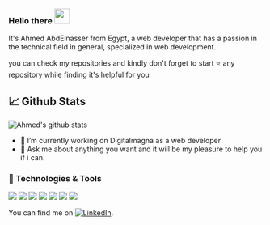 
### Hello there <img src="https://raw.githubusercontent.com/MartinHeinz/MartinHeinz/master/wave.gif" width="30px">

<!--
**ahmed-abdelnasser/ahmed-abdelnasser** is a ✨ _special_ ✨ repository because its `README.md` (this file) appears on your GitHub profile.
-->
It's Ahmed AbdElnasser from Egypt, a web developer that has a passion in the technical field in general, specialized in web development.

you can check my repositories and kindly don't forget to start ⭐ any repository while finding it's helpful for you

## &#x1f4c8; Github Stats 

![Ahmed's github stats](https://github-readme-stats.vercel.app/api?username=ahmed-abdelnasser&show_icons=true&theme=material-palenight&count_private=true)



- 🔭 I’m currently working on Digitalmagna as a web developer
- 💬 Ask me about anything you want and it will be my pleasure to help you if i can.

### 🔧 Technologies & Tools


![](https://img.shields.io/badge/Code-PHP-informational?style=flat&logo=php&logoColor=white&color=2bbc8a) ![](https://img.shields.io/badge/OS-Linux-informational?style=flat&logo=linux&logoColor=white&color=339FFF) ![](https://img.shields.io/badge/Code-Python-informational?style=flat&logo=python&logoColor=white&color=2bbc8a) ![](https://img.shields.io/badge/Code-LARAVEL-informational?style=flat&logo=laravel&logoColor=white&color=2bbc8a) ![](https://img.shields.io/badge/VC-Git-informational?style=flat&logo=git&logoColor=white&color=339FFF) ![](https://img.shields.io/badge/Code-Vue.js-informational?style=flat&logo=vue.js&logoColor=white&color=2bbc8a) ![](https://img.shields.io/badge/DB-MySQL-informational?style=flat&logo=mysql&logoColor=white&color=2bbc8a)


You can find me on [![LinkedIn][2.2]][2].

<!-- Icons -->

[1.2]: http://i.imgur.com/wWzX9uB.png (twitter icon without padding)
[2.2]: https://raw.githubusercontent.com/MartinHeinz/MartinHeinz/master/linkedin-3-16.png (LinkedIn icon without padding)

<!-- Links to your social media accounts -->

[2]: https://www.linkedin.com/in/ahmed-abd-elnasser-85796b122/